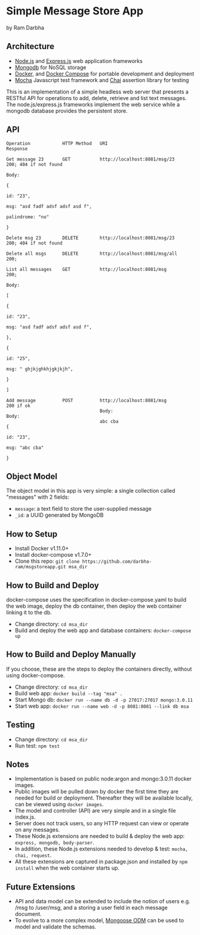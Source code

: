 Simple Message Store App
==============
by Ram Darbha

Architecture
------------
* [Node.js](https://nodejs.org) and [Express.js](http://expressjs.com/) web application frameworks
* [Mongodb](http://www.mongodb.org/) for NoSQL storage
* [Docker](https://www.docker.io/), and [Docker Compose](https://docs.docker.com/compose/) for portable development and deployment
* [Mocha](https://mochajs.org) Javascript test framework and [Chai](chaijs.com) assertion library for testing 

This is an implementation of a simple headless web server that presents a RESTful API for operations to add, delete, retrieve and list text messages.  The node.js/express.js frameworks implement the web service while a mongodb database provides the persistent store.


API
---

    Operation            HTTP Method   URI                                 Response

    Get message 23       GET           http://localhost:8081/msg/23        200; 404 if not found
                                                                           Body:
                                                                           {
                                                                               id: "23",
                                                                               msg: "asd fadf adsf adsf asd f",
                                                                               palindrome: "no"
                                                                           }
                                                                        
    Delete msg 23        DELETE        http://localhost:8081/msg/23        200; 404 if not found

    Delete all msgs      DELETE        http://localhost:8081/msg/all       200;

    List all messages    GET           http://localhost:8081/msg           200;
                                                                           Body:
                                                                           [
                                                                               {
                                                                                   id: "23",
                                                                                   msg: "asd fadf adsf adsf asd f",
                                                                               },
                                                                               {
                                                                                   id: "25",
                                                                                   msg: " ghjkjghkhjgkjkjh",
                                                                               }
                                                                           ]

    Add message          POST          http://localhost:8081/msg           200 if ok
                                       Body:                               Body:
                                       abc cba                             {
                                                                               id: "23",
                                                                               msg: "abc cba"
                                                                           }



Object Model
------------

The object model in this app is very simple: a single collection called "messages" with 2 fields:
* `message`: a text field to store the user-supplied message
* `_id`: a UUID generated by MongoDB

How to Setup 
------------

* Install Docker v1.11.0+
* Install docker-compose v1.7.0+
* Clone this repo: `git clone https://github.com/darbha-ram/msgstoreapp.git msa_dir`

How to Build and Deploy 
------------
docker-compose uses the specification in docker-compose.yaml to build the web image, deploy the db container, then deploy the web container linking it to the db.

* Change directory: `cd msa_dir`
* Build and deploy the web app and database containers: `docker-compose up`

How to Build and Deploy Manually
----------------------

If you choose, these are the steps to deploy the containers directly, without using docker-compose.

* Change directory: `cd msa_dir`
* Build web app: `docker build --tag "msa" .`
* Start Mongo db:  `docker run --name db -d -p 27017:27017 mongo:3.0.11`
* Start web app: `docker run --name web -d -p 8081:8081 --link db msa`

Testing
-------

* Change directory: `cd msa_dir`
* Run test: `npm test`


Notes
-----

- Implementation is based on public node:argon and mongo:3.0.11 docker images.
- Public images will be pulled down by docker the first time they are needed for build or deployment.  Thereafter they will be available locally, can be viewed using `docker images`.
- The model and controller (API) are very simple and in a single file index.js.
- Server does not track users, so any HTTP request can view or operate on any messages.
- These Node.js extensions are needed to build & deploy the web app: `express, mongodb, body-parser`. 
- In addition, these Node.js extensions needed to develop & test: `mocha, chai, request`. 
- All these extensions are captured in package.json and installed by `npm install` when the web container starts up.

Future Extensions
-----------------

- API and data model can be extended to include the notion of users e.g. <host>/msg to <host>/user/msg, and a storing a user field in each message document.
- To evolve to a more complex model, [Mongoose ODM](mongoosejs.com) can be used to model and validate the schemas.
 

